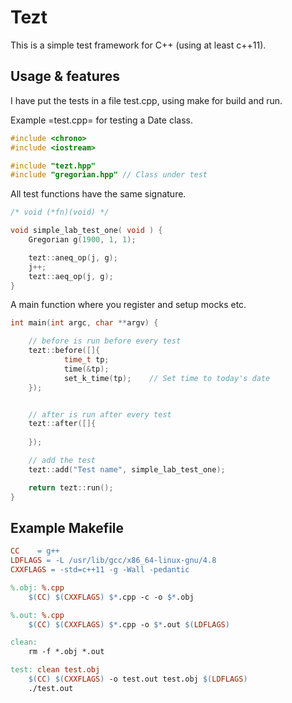 # Tezt

This is a simple test framework for C++ (using at least c++11).


## Usage & features

I have put the tests in a file test.cpp, using make for build and run.

Example =test.cpp= for testing a Date class.


```cpp
#include <chrono>
#include <iostream>

#include "tezt.hpp"
#include "gregorian.hpp" // Class under test
```


All test functions have the same signature.


```cpp
/* void (*fn)(void) */

void simple_lab_test_one( void ) {
    Gregorian g(1900, 1, 1);

    tezt::aneq_op(j, g);
    j++;
    tezt::aeq_op(j, g); 
}
```


A main function where you register and setup mocks etc.


```cpp
int main(int argc, char **argv) {

    // before is run before every test
    tezt::before([]{
            time_t tp;
            time(&tp);
            set_k_time(tp);    // Set time to today's date
    });


    // after is run after every test
    tezt::after([]{
    
    });

    // add the test
    tezt::add("Test name", simple_lab_test_one);

    return tezt::run();
}    
```


## Example Makefile


```makefile
CC    = g++
LDFLAGS = -L /usr/lib/gcc/x86_64-linux-gnu/4.8
CXXFLAGS = -std=c++11 -g -Wall -pedantic

%.obj: %.cpp
	$(CC) $(CXXFLAGS) $*.cpp -c -o $*.obj 

%.out: %.cpp
	$(CC) $(CXXFLAGS) $*.cpp -o $*.out $(LDFLAGS)

clean:
	rm -f *.obj *.out

test: clean test.obj
	$(CC) $(CXXFLAGS) -o test.out test.obj $(LDFLAGS)
	./test.out

```
